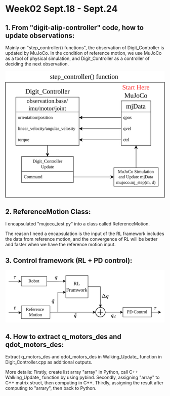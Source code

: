 # Week02 Sept.18 - Sept.24

## 1. From "digit-alip-controller" code, how to update observations:

Mainly on "step_controller() functions", the observation of Digit_Controller is updated by MuJoCo. In the condition of reference motion, we use MuJoCo as a tool of physical simulation, and Digit_Controller as a controller of deciding the next observation.

![image1](https://github.com/mingxiaomichael/Digit-RL/blob/main/Weekly%20Summary/_week02_step_controller.png)

## 2. ReferenceMotion Class:

I encapsulated "mujoco_test.py" into a class called ReferenceMotion.

The reason I need a encapsulation is the input of the RL framework includes the data from reference motion, and the convergence of RL will be better and faster when we have the reference motion input.

## 3. Control framework (RL + PD control):

![image2](https://github.com/mingxiaomichael/Digit-RL/blob/main/Weekly%20Summary/_week02_control%20framework.png)

## 4. How to extract q_motors_des and qdot_motors_des:

Extract q_motors_des and qdot_motors_des in Walking_Update_ function in Digit_Controller.cpp as additional outputs.

More details: Firstly, create list array "array" in Python, call C++ Walking_Update_ function by using pybind. Secondly, assigning "array" to C++ matrix struct, then computing in C++. Thirdly, assigning the result after computing to "arrary", then back to Python.